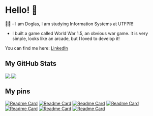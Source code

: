 # Hello! 👋

👨‍🎓 - I am Doglas, I am studying Information Systems at UTFPR!

<!--* I know the basics of various languages, like Python, JavaScript, C, Go, C#, but my main goal is to learn about AI.

* But I like BackEnd development a lot!-->

* I built a game called World War 1.5, an obvious war game. It is very simple, looks like an arcade,
but I loved to develop it!

You can find me here: <a href="https://www.linkedin.com/in/doglas-rocha/" target="_blank">LinkedIn</a>

## My GitHub Stats

<a href="https:://github.com/DoglasRocha">
  <img align="center" src="https://github-readme-stats.vercel.app/api?username=DoglasRocha&show_icons=true&theme=dark">
</a>
<a href="https:://github.com/DoglasRocha">
  <img align="center" src="https://github-readme-stats.vercel.app/api/top-langs/?username=DoglasRocha&theme=dark&hide=Jupyter%20Notebook&langs_count=8&layout=compact">
</a>
  
## My pins

[![Readme Card](https://github-readme-stats.vercel.app/api/pin/?username=DoglasRocha&repo=WW_1.5_game&theme=dark)](https://github.com/DoglasRocha/WW_1.5_game)
[![Readme Card](https://github-readme-stats.vercel.app/api/pin/?username=DoglasRocha&repo=CC50&theme=dark)](https://github.com/DoglasRocha/CC50)
[![Readme Card](https://github-readme-stats.vercel.app/api/pin/?username=DoglasRocha&repo=turitiba&theme=dark)](https://github.com/DoglasRocha/turitiba)
[![Readme Card](https://github-readme-stats.vercel.app/api/pin/?username=DoglasRocha&repo=indicadores-dominancia-f1&theme=dark)](https://github.com/DoglasRocha/indicadores-dominancia-f1)
[![Readme Card](https://github-readme-stats.vercel.app/api/pin/?username=DoglasRocha&repo=fundamentos-de-programacao-UTFPR&theme=dark)](https://github.com/DoglasRocha/fundamentos-de-programacao-UTFPR)
[![Readme Card](https://github-readme-stats.vercel.app/api/pin/?username=DoglasRocha&repo=estruturas-de-dados-I&theme=dark)](https://github.com/DoglasRocha/estruturas-de-dados-I)
[![Readme Card](https://github-readme-stats.vercel.app/api/pin/?username=DoglasRocha&repo=tec-prog-trabalhos&theme=dark)](https://github.com/DoglasRocha/tec-prog-trabalhos)

<!--
**DoglasRocha/DoglasRocha** is a ✨ _special_ ✨ repository because its `README.md` (this file) appears on your GitHub profile.

Here are some ideas to get you started:

- 🔭 I’m currently working on ...
- 🌱 I’m currently learning ...
- 👯 I’m looking to collaborate on ...
- 🤔 I’m looking for help with ...
- 💬 Ask me about ...
- 📫 How to reach me: ...
- 😄 Pronouns: ...
- ⚡ Fun fact: ...
-->
